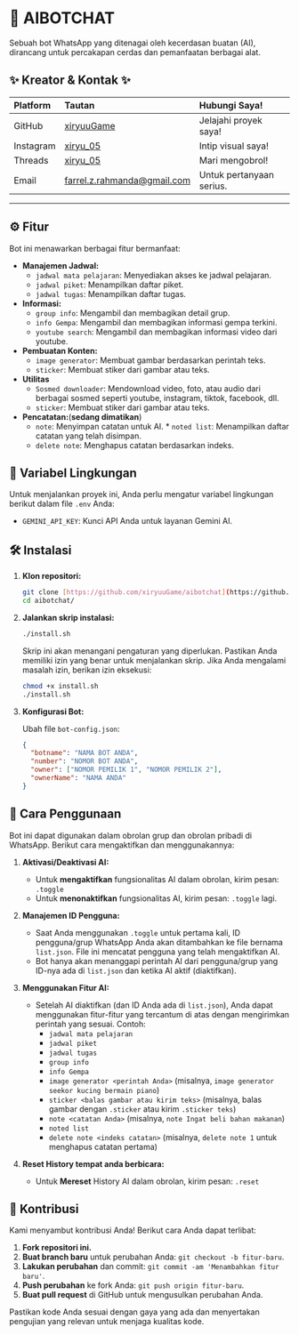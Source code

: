 # 🤖 AIBOTCHAT

Sebuah bot WhatsApp yang ditenagai oleh kecerdasan buatan (AI), dirancang untuk percakapan cerdas dan pemanfaatan berbagai alat.

## ✨ Kreator & Kontak ✨

| Platform  | Tautan                                                            | Hubungi Saya!            |
| :-------- | :---------------------------------------------------------------- | :----------------------- |
| GitHub    | [xiryuuGame](https://www.github.com/xiryuuGame)                   | Jelajahi proyek saya!    |
| Instagram | [xiryu_05](https://www.instagram.com/xiryu_05/)                   | Intip visual saya!       |
| Threads   | [xiryu_05](https://www.threads.net/@xiryu_05)                     | Mari mengobrol!          |
| Email     | [farrel.z.rahmanda@gmail.com](mailto:farrel.z.rahmanda@gmail.com) | Untuk pertanyaan serius. |

---

## ⚙️ Fitur

Bot ini menawarkan berbagai fitur bermanfaat:

- **Manajemen Jadwal:**
  - `jadwal mata pelajaran`: Menyediakan akses ke jadwal pelajaran.
  - `jadwal piket`: Menampilkan daftar piket.
  - `jadwal tugas`: Menampilkan daftar tugas.
- **Informasi:**
  - `group info`: Mengambil dan membagikan detail grup.
  - `info Gempa`: Mengambil dan membagikan informasi gempa terkini.
  - `youtube search`: Mengambil dan membagikan informasi video dari youtube.
- **Pembuatan Konten:**
  - `image generator`: Membuat gambar berdasarkan perintah teks.
  - `sticker`: Membuat stiker dari gambar atau teks.
- **Utilitas**
  - `Sosmed downloader`: Mendownload video, foto, atau audio dari berbagai sosmed seperti youtube, instagram, tiktok, facebook, dll.
  - `sticker`: Membuat stiker dari gambar atau teks.
- **Pencatatan:**(**sedang dimatikan**)
  - `note`: Menyimpan catatan untuk AI. \* `noted list`: Menampilkan daftar catatan yang telah disimpan.
  - `delete note`: Menghapus catatan berdasarkan indeks.

## 🔑 Variabel Lingkungan

Untuk menjalankan proyek ini, Anda perlu mengatur variabel lingkungan berikut dalam file `.env` Anda:

- `GEMINI_API_KEY`: Kunci API Anda untuk layanan Gemini AI.

## 🛠️ Instalasi

1. **Klon repositori:**

   ```bash
   git clone [https://github.com/xiryuuGame/aibotchat](https://github.com/xiryuuGame/aibotchat)
   cd aibotchat/
   ```

2. **Jalankan skrip instalasi:**

   ```bash
   ./install.sh
   ```

   Skrip ini akan menangani pengaturan yang diperlukan. Pastikan Anda memiliki izin yang benar untuk menjalankan skrip. Jika Anda mengalami masalah izin, berikan izin eksekusi:

   ```bash
   chmod +x install.sh
   ./install.sh
   ```

3. **Konfigurasi Bot:**

   Ubah file `bot-config.json`:

   ```json
   {
     "botname": "NAMA BOT ANDA",
     "number": "NOMOR BOT ANDA",
     "owner": ["NOMOR PEMILIK 1", "NOMOR PEMILIK 2"],
     "ownerName": "NAMA ANDA"
   }
   ```

## 🚀 Cara Penggunaan

Bot ini dapat digunakan dalam obrolan grup dan obrolan pribadi di WhatsApp. Berikut cara mengaktifkan dan menggunakannya:

1. **Aktivasi/Deaktivasi AI:**

   - Untuk **mengaktifkan** fungsionalitas AI dalam obrolan, kirim pesan: `.toggle`
   - Untuk **menonaktifkan** fungsionalitas AI, kirim pesan: `.toggle` lagi.

2. **Manajemen ID Pengguna:**

   - Saat Anda menggunakan `.toggle` untuk pertama kali, ID pengguna/grup WhatsApp Anda akan ditambahkan ke file bernama `list.json`. File ini mencatat pengguna yang telah mengaktifkan AI.
   - Bot hanya akan menanggapi perintah AI dari pengguna/grup yang ID-nya ada di `list.json` dan ketika AI aktif (diaktifkan).

3. **Menggunakan Fitur AI:**

   - Setelah AI diaktifkan (dan ID Anda ada di `list.json`), Anda dapat menggunakan fitur-fitur yang tercantum di atas dengan mengirimkan perintah yang sesuai. Contoh:
     - `jadwal mata pelajaran`
     - `jadwal piket`
     - `jadwal tugas`
     - `group info`
     - `info Gempa`
     - `image generator <perintah Anda>` (misalnya, `image generator seekor kucing bermain piano`)
     - `sticker <balas gambar atau kirim teks>` (misalnya, balas gambar dengan `.sticker` atau kirim `.sticker teks`)
     - `note <catatan Anda>` (misalnya, `note Ingat beli bahan makanan`)
     - `noted list`
     - `delete note <indeks catatan>` (misalnya, `delete note 1` untuk menghapus catatan pertama)

4. **Reset History tempat anda berbicara:**

   - Untuk **Mereset** History AI dalam obrolan, kirim pesan: `.reset`

## 🤝 Kontribusi

Kami menyambut kontribusi Anda! Berikut cara Anda dapat terlibat:

1. **Fork repositori ini.**
2. **Buat branch baru** untuk perubahan Anda: `git checkout -b fitur-baru`.
3. **Lakukan perubahan** dan commit: `git commit -am 'Menambahkan fitur baru'`.
4. **Push perubahan** ke fork Anda: `git push origin fitur-baru`.
5. **Buat pull request** di GitHub untuk mengusulkan perubahan Anda.

Pastikan kode Anda sesuai dengan gaya yang ada dan menyertakan pengujian yang relevan untuk menjaga kualitas kode.
